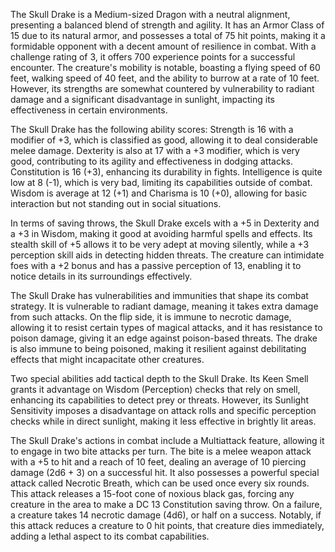 The Skull Drake is a Medium-sized Dragon with a neutral alignment, presenting a balanced blend of strength and agility. It has an Armor Class of 15 due to its natural armor, and possesses a total of 75 hit points, making it a formidable opponent with a decent amount of resilience in combat. With a challenge rating of 3, it offers 700 experience points for a successful encounter. The creature's mobility is notable, boasting a flying speed of 60 feet, walking speed of 40 feet, and the ability to burrow at a rate of 10 feet. However, its strengths are somewhat countered by vulnerability to radiant damage and a significant disadvantage in sunlight, impacting its effectiveness in certain environments.

The Skull Drake has the following ability scores: Strength is 16 with a modifier of +3, which is classified as good, allowing it to deal considerable melee damage. Dexterity is also at 17 with a +3 modifier, which is very good, contributing to its agility and effectiveness in dodging attacks. Constitution is 16 (+3), enhancing its durability in fights. Intelligence is quite low at 8 (-1), which is very bad, limiting its capabilities outside of combat. Wisdom is average at 12 (+1) and Charisma is 10 (+0), allowing for basic interaction but not standing out in social situations.

In terms of saving throws, the Skull Drake excels with a +5 in Dexterity and a +3 in Wisdom, making it good at avoiding harmful spells and effects. Its stealth skill of +5 allows it to be very adept at moving silently, while a +3 perception skill aids in detecting hidden threats. The creature can intimidate foes with a +2 bonus and has a passive perception of 13, enabling it to notice details in its surroundings effectively.

The Skull Drake has vulnerabilities and immunities that shape its combat strategy. It is vulnerable to radiant damage, meaning it takes extra damage from such attacks. On the flip side, it is immune to necrotic damage, allowing it to resist certain types of magical attacks, and it has resistance to poison damage, giving it an edge against poison-based threats. The drake is also immune to being poisoned, making it resilient against debilitating effects that might incapacitate other creatures.

Two special abilities add tactical depth to the Skull Drake. Its Keen Smell grants it advantage on Wisdom (Perception) checks that rely on smell, enhancing its capabilities to detect prey or threats. However, its Sunlight Sensitivity imposes a disadvantage on attack rolls and specific perception checks while in direct sunlight, making it less effective in brightly lit areas.

The Skull Drake's actions in combat include a Multiattack feature, allowing it to engage in two bite attacks per turn. The bite is a melee weapon attack with a +5 to hit and a reach of 10 feet, dealing an average of 10 piercing damage (2d6 + 3) on a successful hit. It also possesses a powerful special attack called Necrotic Breath, which can be used once every six rounds. This attack releases a 15-foot cone of noxious black gas, forcing any creature in the area to make a DC 13 Constitution saving throw. On a failure, a creature takes 14 necrotic damage (4d6), or half on a success. Notably, if this attack reduces a creature to 0 hit points, that creature dies immediately, adding a lethal aspect to its combat capabilities.
